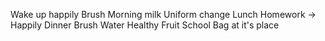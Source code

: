 Wake up happily
Brush
Morning milk
Uniform change
Lunch
Homework → Happily
Dinner
Brush
Water
Healthy Fruit
School Bag at it's place
